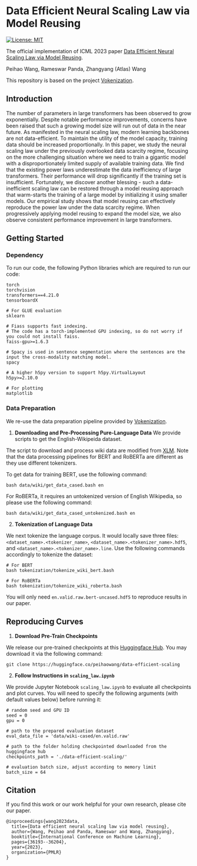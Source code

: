 # Data Efficient Neural Scaling Law via Model Reusing


[![License: MIT](https://img.shields.io/badge/License-MIT-green.svg)](https://opensource.org/licenses/MIT)


The official implementation of ICML 2023 paper [Data Efficient Neural Scaling Law via Model Reusing](https://openreview.net/pdf?id=iXYnIz4RRx).

Peihao Wang, Rameswar Panda, Zhangyang (Atlas) Wang

This repository is based on the project [Vokenization](https://github.com/airsplay/vokenization#vokenization-vokenization).

<!-- ![](teaser.png) -->

## Introduction

The number of parameters in large transformers has been observed to grow exponentially. Despite notable performance improvements, concerns have been raised that such a growing model size will run out of data in the near future. As manifested in the neural scaling law, modern learning backbones are not data-efficient. To maintain the utility of the model capacity, training data should be increased proportionally. In this paper, we study the neural scaling law under the previously overlooked data scarcity regime, focusing on the more challenging situation where we need to train a gigantic model with a disproportionately limited supply of available training data. We find that the existing power laws underestimate the data inefficiency of large transformers. Their performance will drop significantly if the training set is insufficient. Fortunately, we discover another blessing - such a data-inefficient scaling law can be restored through a model reusing approach that warm-starts the training of a large model by initializing it using smaller models. Our empirical study shows that model reusing can effectively reproduce the power law under the data scarcity regime. When progressively applying model reusing to expand the model size, we also observe consistent performance improvement in large transformers.

## Getting Started


### Dependency

To run our code, the following Python libraries which are required to run our code:

```
torch
torchvision
transformers==4.21.0
tensorboardX

# For GLUE evaluation
sklearn

# Fiass supports fast indexing.
# The code has a torch-implemented GPU indexing, so do not worry if you could not install faiss.
faiss-gpu>=1.6.3

# Spacy is used in sentence segmentation where the sentences are the input the cross-modality matching model.
spacy

# A higher h5py version to support h5py.VirtualLayout
h5py>=2.10.0

# For plotting
matplotlib
```

### Data Preparation

We re-use the data preparation pipeline provided by [Vokenization](https://github.com/airsplay/vokenization#vokenization-vokenization).

1. **Downloading and Pre-Processing Pure-Language Data**
We provide scripts to get the English-Wikipeida dataset.

The script to download and process wiki data are modified from [XLM](https://github.com/facebookresearch/XLM). Note that the data processing pipelines for BERT and RoBERTa are different as they use different tokenizers.

To get data for training BERT, use the following command:
```
bash data/wiki/get_data_cased.bash en
```

For RoBERTa, it requires an untokenized version of English Wikipedia, so please use the following command:
```
bash data/wiki/get_data_cased_untokenized.bash en
```

2. **Tokenization of Language Data**

We next tokenize the language corpus. It would locally save three files: `<dataset_name>.<tokenizer_name>`, `<dataset_name>.<tokenizer_name>.hdf5`, and `<dataset_name>.<tokenizer_name>.line`.
Use the following commands accordingly to tokenize the dataset:

```
# For BERT
bash tokenization/tokenize_wiki_bert.bash

# For RoBERTa
bash tokenization/tokenize_wiki_roberta.bash 
```

You will only need `en.valid.raw.bert-uncased.hdf5` to reproduce results in our paper.

## Reproducing Curves

1. **Download Pre-Train Checkpoints**

We release our pre-trained checkpoints at this [Huggingface Hub](https://huggingface.co/peihaowang/data-efficient-scaling). You may download it via the following command:
```
git clone https://huggingface.co/peihaowang/data-efficient-scaling
```

2. **Follow Instructions in `scaling_law.ipynb`**

We provide Jupyter Notebook `scaling_law.ipynb` to evaluate all checkpoints and plot curves. You will need to specify the following arguments (with default values below) before running it:
```
# random seed and GPU ID
seed = 0 
gpu = 0

# path to the prepared evaluation dataset
eval_data_file = 'data/wiki-cased/en.valid.raw'

# path to the folder holding checkpointed downloaded from the huggingface hub
checkpoints_path = './data-efficient-scaling/'

# evaluation batch size, adjust according to memory limit
batch_size = 64
```

## Citation

If you find this work or our work helpful for your own research, please cite our paper.

```
@inproceedings{wang2023data,
  title={Data efficient neural scaling law via model reusing},
  author={Wang, Peihao and Panda, Rameswar and Wang, Zhangyang},
  booktitle={International Conference on Machine Learning},
  pages={36193--36204},
  year={2023},
  organization={PMLR}
}
```
